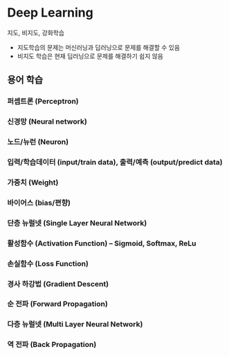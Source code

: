 # Deep Learning

지도, 비지도, 강화학습

* 지도학습의 문제는 머신러닝과 딥러닝으로 문제를 해결할 수 있음
* 비지도 학습은 현재 딥러닝으로 문제를 해결하기 쉽지 않음

## 용어 학습

### 퍼셉트론 (Perceptron)
### 신경망 (Neural network)
### 노드/뉴런 (Neuron)
### 입력/학습데이터 (input/train data), 출력/예측 (output/predict data)
### 가중치 (Weight)
### 바이어스 (bias/편향)
### 단층 뉴럴넷 (Single Layer Neural Network)
### 활성함수 (Activation Function) – Sigmoid, Softmax, ReLu
### 손실함수 (Loss Function)
### 경사 하강법 (Gradient Descent)
### 순 전파 (Forward Propagation)
### 다층 뉴럴넷 (Multi Layer Neural Network)
### 역 전파 (Back Propagation)
